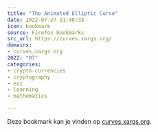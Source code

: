 ```yaml
---
title: "The Animated Elliptic Curve"
date: 2022-07-27 11:48:33
icon: bookmark
source: Firefox bookmarks
src_url: https://curves.xargs.org/
domains:
- curves.xargs.org
2022: "07"
categories:
- crypto-currencies
- cryptography
- ecc
- learning
- mathematics

---
```

Deze bookmark kan je vinden op [curves.xargs.org](https://curves.xargs.org/).
